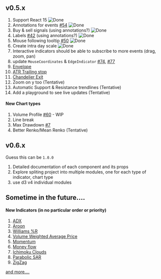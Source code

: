 ## v0.5.x

1. Support React 15 ![Done][DONE]
1. Annotations for events [#54](https://github.com/rrag/react-stockcharts/issues/54) ![Done][DONE]
1. Buy & sell signals (using annotations?) ![Done][DONE]
1. Labels [#42](https://github.com/rrag/react-stockcharts/issues/42) (using annotations?) ![Done][DONE]
1. Mouse following tooltip [#50](https://github.com/rrag/react-stockcharts/issues/50) ![Done][DONE]
1. Create intra day scale ![Done][DONE]
1. Interactive indicators should be able to subscribe to more events (drag, zoom, pan)
1. update `MouseCoordinates` & `EdgeIndicator` [#74](https://github.com/rrag/react-stockcharts/issues/74#issuecomment-226934832), [#77](https://github.com/rrag/react-stockcharts/issues/77)
1. [Envelope](http://www.investopedia.com/terms/e/envelope.asp?optm=sa_v2)
1. [ATR Trailing stop](http://www.incrediblecharts.com/indicators/atr_average_true_range_trailing_stops.php)
1. [Chandelier Exit](http://stockcharts.com/school/doku.php?id=chart_school:technical_indicators:chandelier_exit)
1. Zoom on y too (Tentative)
1. Automatic Support & Resistance trendlines (Tentative)
1. Add a playground to see live updates (Tentative)

#### New Chart types
1. Volume Profile [#60](https://github.com/rrag/react-stockcharts/issues/60) - WIP
1. Line break
1. Max Drawdown [#7](https://github.com/rrag/react-stockcharts/issues/7)
1. Better Renko/Mean Renko (Tentative)

## v0.6.x

Guess this can be `1.0.0`

1. Detailed documentation of each component and its props
1. Explore spliting project into multiple modules, one for each type of indicator, chart type
1. use d3 v4 individual modules


## Sometime in the future....

#### New Indicators (in no particular order or priority)
1. [ADX](http://stockcharts.com/school/doku.php?id=chart_school:technical_indicators:average_directional_index_adx)
1. [Aroon](http://stockcharts.com/school/doku.php?id=chart_school:technical_indicators:aroon)
1. [Williams %R](http://stockcharts.com/school/doku.php?id=chart_school%3Atechnical_indicators%3Awilliams_r)
1. [Volume Weighted Average Price ](http://stockcharts.com/school/doku.php?id=chart_school:technical_indicators:vwap_intraday)
1. [Momentum](http://www.incrediblecharts.com/indicators/momentum.php)
1. [Money flow](http://stockcharts.com/school/doku.php?id=chart_school:technical_indicators:money_flow_index_mfi)
1. [Ichimoku Clouds](http://stockcharts.com/school/doku.php?id=chart_school:technical_indicators:ichimoku_cloud)
1. [Parabolic SAR](http://stockcharts.com/school/doku.php?id=chart_school:technical_indicators:parabolic_sar)
1. [ZigZag](http://stockcharts.com/school/doku.php?id=chart_school:technical_indicators:zigzag)


[and more....](http://stockcharts.com/school/doku.php?id=chart_school:technical_indicators)

[DONE]: /images/check-mark.png "Done"
